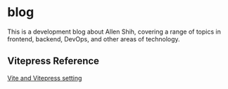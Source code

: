 # blog

This is a development blog about Allen Shih, covering a range of topics in frontend, backend, DevOps, and other areas of technology.

## Vitepress Reference
[Vite and Vitepress setting](https://chodocs.cn/program/vitepress-plugin/)
